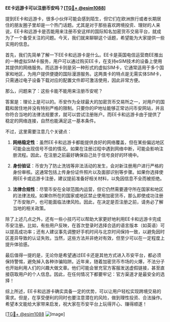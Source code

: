 **EE卡远游卡可以注册币安吗？[[TG💪+ @esim1088](https://t.me/s/esim1088)]**

提到EE卡和远游卡，很多小伙伴可能会感到陌生，但它们在欧洲旅行或者长期居住的朋友圈子里却是一个热门话题。尤其是对于那些喜欢跨境投资、理财的人来说，EE卡和远游卡是否能用来注册币安这样的国际知名加密货币交易平台，就成为了一个备受关注的问题。今天，我们就来聊聊这个话题，希望能为大家提供一些实用的信息。

首先，我们先简单了解一下EE卡和远游卡是什么。EE卡是英国电信运营商EE推出的一种虚拟SIM卡服务，用户可以通过购买EE卡，在支持eSIM技术的设备上使用其提供的网络服务。而远游卡则是另一种形式的虚拟SIM卡，它通常适用于多个国家和地区，为用户提供便捷的国际漫游服务。这两类卡的特点是无需实体SIM卡，只需通过电子设备下载对应的配置文件即可激活使用，因此非常方便。

那么，问题来了：这些卡能不能用来注册币安呢？

答案是：理论上是可以的。币安作为全球最大的加密货币交易所之一，对用户的国籍和居住地并没有特别严格的限制。只要你的IP地址能够正常访问币安网站，并且你符合当地的法律法规要求，就可以尝试注册账户。而EE卡和远游卡由于提供了稳定的网络连接，自然也能满足这一基本条件。

不过，这里需要注意几个关键点：

1. **网络稳定性**：虽然EE卡和远游卡都能提供良好的网络覆盖，但在某些偏远地区可能会出现信号不佳的情况。如果在注册过程中遇到网络中断，可能会影响注册流程。因此，在注册之前最好确保自己处于信号良好的环境中。

2. **身份验证**：币安为了防止洗钱等非法活动的发生，会对新注册用户进行严格的身份审核。这通常包括上传身份证件照片以及面部识别等步骤。如果你选择使用EE卡或远游卡注册，建议提前准备好相关材料，以免因信息不全而被拒绝。

3. **法律合规性**：尽管币安在全球范围内运营，但它仍然需要遵守所在国家和地区的法律法规。如果你所在的国家或地区禁止使用加密货币，那么即使成功注册了币安账户，也可能面临法律风险。因此，在决定是否注册之前，请务必了解当地的相关政策。

除了上述几点之外，还有一些小技巧可以帮助大家更好地利用EE卡和远游卡完成币安注册。比如，有些用户反映，在首次登录时选择合适的语言版本（如英语）可以提高成功率；还有人建议事先调整好手机时间与北京时间保持一致，以避免因时区差异导致的认证失败。当然，这些方法并非绝对有效，但至少可以在一定程度上提升体验感。

最后值得一提的是，无论你是希望通过EE卡还是其他方式进入币安平台，都必须保持警惕，避免掉入各种诈骗陷阱。近年来，随着加密货币市场的火爆，不法分子也开始利用人们的兴趣大做文章。他们可能会冒充官方客服发送虚假链接，甚至直接窃取用户的个人信息。因此，在任何情况下都要牢记：官方渠道才是最安全的选择！

综上所述，EE卡和远游卡确实具备一定的优势，可以让用户轻松实现跨境交易的需求。但是，在享受便利的同时也要注意潜在的风险，做到理性投资、合法操作。希望本文能给大家带来启发，祝大家在币安平台上玩得开心、赚得顺遂！

[[TG💪+ @esim1088](https://t.me/s/esim1088) ![Image](https://i.postimg.cc/4NQfJmqS/Snipaste-2025-05-13-00-14-12.png)]